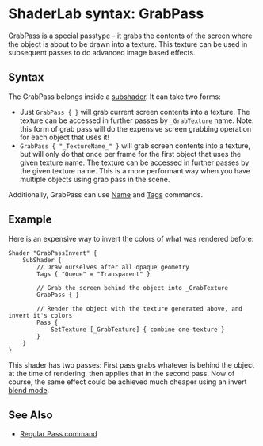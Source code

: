ShaderLab syntax: GrabPass
==========================

GrabPass is a special passtype - it grabs the contents of the screen where the object is about to be drawn into a texture. This texture can be used in subsequent passes to do advanced image based effects.

Syntax
------

The GrabPass belongs inside a [subshader](SL-SubShader.html). It can take two forms:
* Just `GrabPass { }` will grab current screen contents into a texture. The texture can be accessed in further passes by `_GrabTexture` name. Note: this form of grab pass will do the expensive screen grabbing operation for each object that uses it!
* `GrabPass { "_TextureName_" }` will grab screen contents into a texture, but will only do that once per frame for the first object that uses the given texture name. The texture can be accessed in further passes by the given texture name. This is a more performant way when you have multiple objects using grab pass in the scene.

Additionally, GrabPass can use [Name](SL-Name.html) and [Tags](SL-PassTags.html) commands.


Example
-------


Here is an expensive way to invert the colors of what was rendered before:

````
Shader "GrabPassInvert" {
    SubShader {
        // Draw ourselves after all opaque geometry
        Tags { "Queue" = "Transparent" }

        // Grab the screen behind the object into _GrabTexture
        GrabPass { }

        // Render the object with the texture generated above, and invert it's colors
        Pass {
            SetTexture [_GrabTexture] { combine one-texture }
        }
    }
} 
````


This shader has two passes: First pass grabs whatever is behind the object at the time of rendering, then applies that in the second pass. Now of course, the same effect could be achieved much cheaper using an invert [blend mode](SL-Blend.html).

See Also
--------

* [Regular Pass command](SL-Pass.html)
